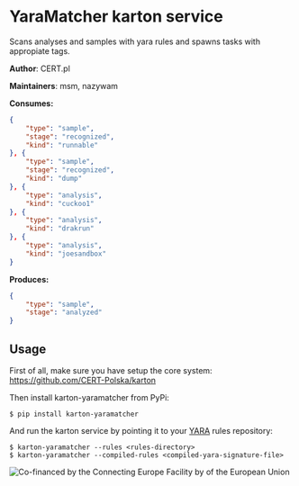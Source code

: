 # YaraMatcher karton service

Scans analyses and samples with yara rules and spawns tasks with appropiate tags.

**Author**: CERT.pl

**Maintainers**: msm, nazywam

**Consumes:**
```json
{
    "type": "sample",
    "stage": "recognized",
    "kind": "runnable"
}, {
    "type": "sample",
    "stage": "recognized",
    "kind": "dump"
}, {
    "type": "analysis",
    "kind": "cuckoo1"
}, {
    "type": "analysis",
    "kind": "drakrun"
}, {
    "type": "analysis",
    "kind": "joesandbox"
}
```

**Produces:**
```json
{
    "type": "sample",
    "stage": "analyzed"
}
```

## Usage

First of all, make sure you have setup the core system: https://github.com/CERT-Polska/karton

Then install karton-yaramatcher from PyPi:

```shell
$ pip install karton-yaramatcher
```

And run the karton service by pointing it to your [YARA](https://virustotal.github.io/yara/) rules repository:

```shell
$ karton-yaramatcher --rules <rules-directory>
$ karton-yaramatcher --compiled-rules <compiled-yara-signature-file>
```

![Co-financed by the Connecting Europe Facility by of the European Union](https://www.cert.pl/uploads/2019/02/en_horizontal_cef_logo-e1550495232540.png)
